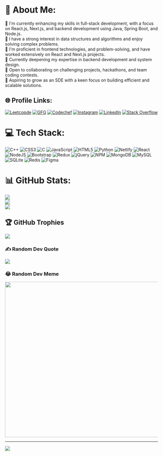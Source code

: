 # 💫 About Me:
🔭 I'm currently enhancing my skills in full-stack development, with a focus on React.js, Next.js, and backend development using Java, Spring Boot, and Node.js.<br>🤩 I have a strong interest in data structures and algorithms and enjoy solving complex problems.<br>💪 I'm proficient in frontend technologies, and problem-solving, and have worked extensively on React and Next.js projects.<br>🌱 Currently deepening my expertise in backend development and system design.<br>🤝 Open to collaborating on challenging projects, hackathons, and team coding contests.<br>🚀 Aspiring to grow as an SDE with a keen focus on building efficient and scalable solutions.


## 🌐 Profile Links:
[![Leetcopde](https://img.shields.io/badge/Leetcode-%23FFA116.svg?logo=Leetcode&logoColor=white)](https://leetcode.com/adityamane711/) 
[![GFG](https://img.shields.io/badge/GeeksforGeeks-%2300C853.svg?logo=GeeksforGeeks&logoColor=white)](https://auth.geeksforgeeks.org/user/adityamane711/practice/)
[![Codechef](https://cp-logo.vercel.app/codechef/adistar711?logo=true)](https://www.codechef.com/users/adistar711)
[![Instagram](https://img.shields.io/badge/Instagram-%23E4405F.svg?logo=Instagram&logoColor=white)](https://instagram.com/adityamane187) 
[![LinkedIn](https://img.shields.io/badge/LinkedIn-%230077B5.svg?logo=linkedin&logoColor=white)](https://www.linkedin.com/in/aditya-mane-048157203/) 
[![Stack Overflow](https://img.shields.io/badge/-Stackoverflow-FE7A16?logo=stack-overflow&logoColor=white)](https://stackoverflow.com/users/18705295/aditya-mane) 

# 💻 Tech Stack:
![C++](https://img.shields.io/badge/c++-%2300599C.svg?style=for-the-badge&logo=c%2B%2B&logoColor=white) ![CSS3](https://img.shields.io/badge/css3-%231572B6.svg?style=for-the-badge&logo=css3&logoColor=white) ![C](https://img.shields.io/badge/c-%2300599C.svg?style=for-the-badge&logo=c&logoColor=white)  ![JavaScript](https://img.shields.io/badge/javascript-%23323330.svg?style=for-the-badge&logo=javascript&logoColor=%23F7DF1E) ![HTML5](https://img.shields.io/badge/html5-%23E34F26.svg?style=for-the-badge&logo=html5&logoColor=white)  ![Python](https://img.shields.io/badge/python-3670A0?style=for-the-badge&logo=python&logoColor=ffdd54)  ![Netlify](https://img.shields.io/badge/netlify-%23000000.svg?style=for-the-badge&logo=netlify&logoColor=#00C7B7) ![React](https://img.shields.io/badge/react-%2320232a.svg?style=for-the-badge&logo=react&logoColor=%2361DAFB) ![NodeJS](https://img.shields.io/badge/node.js-6DA55F?style=for-the-badge&logo=node.js&logoColor=white) ![Bootstrap](https://img.shields.io/badge/bootstrap-%23563D7C.svg?style=for-the-badge&logo=bootstrap&logoColor=white)   ![Redux](https://img.shields.io/badge/redux-%23593d88.svg?style=for-the-badge&logo=redux&logoColor=white) ![jQuery](https://img.shields.io/badge/jquery-%230769AD.svg?style=for-the-badge&logo=jquery&logoColor=white) ![NPM](https://img.shields.io/badge/NPM-%23000000.svg?style=for-the-badge&logo=npm&logoColor=white) ![MongoDB](https://img.shields.io/badge/MongoDB-%234ea94b.svg?style=for-the-badge&logo=mongodb&logoColor=white) ![MySQL](https://img.shields.io/badge/mysql-%2300f.svg?style=for-the-badge&logo=mysql&logoColor=white) ![SQLite](https://img.shields.io/badge/sqlite-%2307405e.svg?style=for-the-badge&logo=sqlite&logoColor=white) ![Redis](https://img.shields.io/badge/redis-%23DD0031.svg?style=for-the-badge&logo=redis&logoColor=white) 	![Figma](https://img.shields.io/badge/figma-%23F24E1E.svg?style=for-the-badge&logo=figma&logoColor=white) 
# 📊 GitHub Stats:
![](https://github-readme-stats.vercel.app/api?username=aditya711-code&theme=dark&hide_border=false&include_all_commits=true&count_private=true)<br/>
![](https://github-readme-streak-stats.herokuapp.com/?user=aditya711-code&theme=dark&hide_border=false)<br/>
![](https://github-readme-stats.vercel.app/api/top-langs/?username=aditya711-code&theme=dark&hide_border=false&include_all_commits=true&count_private=true&layout=compact)

## 🏆 GitHub Trophies
![](https://github-profile-trophy.vercel.app/?username=aditya711-code)

### ✍️ Random Dev Quote
![](https://quotes-github-readme.vercel.app/api?type=horizontal&theme=radical)

### 😂 Random Dev Meme
<img src="https://devhumor.com/content/uploads/images/March2022/repetitive_task.jpg" width="512px"/>

---
[![](https://visitcount.itsvg.in/api?id=JoKeR-VIKING&icon=0&color=3)](https://visitcount.itsvg.in)

<!-- Proudly created with GPRM ( https://gprm.itsvg.in ) -->
